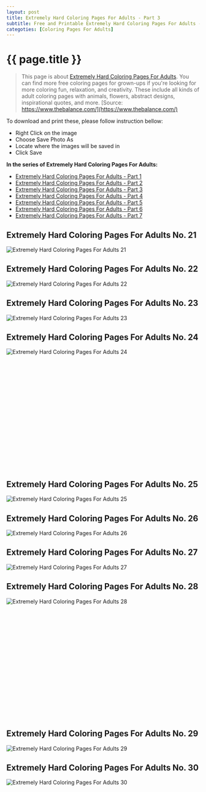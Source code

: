 ```yaml
---
layout: post
title: Extremely Hard Coloring Pages For Adults - Part 3
subtitle: Free and Printable Extremely Hard Coloring Pages For Adults - Part 3
categoties: [Coloring Pages For Adults]
---
```

{{ page.title }}
================
> This page is about [Extremely Hard Coloring Pages For Adults](https://freecoloringpages.github.io/). You can find more free coloring pages for grown-ups if you're looking for more coloring fun, relaxation, and creativity. These include all kinds of adult coloring pages with animals, flowers, abstract designs, inspirational quotes, and more. [Source: https://www.thebalance.com/](https://www.thebalance.com/)

To download and print these, please follow instruction bellow:
* Right Click on the image 
* Choose Save Photo As 
* Locate where the images will be saved in 
* Click Save

**In the series of Extremely Hard Coloring Pages For Adults:**

* [Extremely Hard Coloring Pages For Adults - Part 1](https://freecoloringpages.github.io/2017/11/24/Extremely-Hard-Coloring-Pages-For-Adults-part-1.html)
* [Extremely Hard Coloring Pages For Adults - Part 2](https://freecoloringpages.github.io/2017/11/24/Extremely-Hard-Coloring-Pages-For-Adults-part-2.html)
* [Extremely Hard Coloring Pages For Adults - Part 3](https://freecoloringpages.github.io/2017/11/24/Extremely-Hard-Coloring-Pages-For-Adults-part-3.html)
* [Extremely Hard Coloring Pages For Adults - Part 4](https://freecoloringpages.github.io/2017/11/24/Extremely-Hard-Coloring-Pages-For-Adults-part-4.html)
* [Extremely Hard Coloring Pages For Adults - Part 5](https://freecoloringpages.github.io/2017/11/24/Extremely-Hard-Coloring-Pages-For-Adults-part-5.html)
* [Extremely Hard Coloring Pages For Adults - Part 6](https://freecoloringpages.github.io/2017/11/24/Extremely-Hard-Coloring-Pages-For-Adults-part-6.html)
* [Extremely Hard Coloring Pages For Adults - Part 7](https://freecoloringpages.github.io/2017/11/24/Extremely-Hard-Coloring-Pages-For-Adults-part-7.html)

## Extremely Hard Coloring Pages For Adults No. 21
![Extremely Hard Coloring Pages For Adults 21](https://freecoloringpages.github.io/img1/Extremely-Hard-Coloring-Pages-For-Adults%20(21).jpg "Extremely Hard Coloring Pages For Adults 21")

## Extremely Hard Coloring Pages For Adults No. 22
![Extremely Hard Coloring Pages For Adults 22](https://freecoloringpages.github.io/img1/Extremely-Hard-Coloring-Pages-For-Adults%20(22).jpg "Extremely Hard Coloring Pages For Adults 22")

## Extremely Hard Coloring Pages For Adults No. 23
![Extremely Hard Coloring Pages For Adults 23](https://freecoloringpages.github.io/img1/Extremely-Hard-Coloring-Pages-For-Adults%20(23).jpg "Extremely Hard Coloring Pages For Adults 23")

## Extremely Hard Coloring Pages For Adults No. 24
![Extremely Hard Coloring Pages For Adults 24](https://freecoloringpages.github.io/img1/Extremely-Hard-Coloring-Pages-For-Adults%20(24).jpg "Extremely Hard Coloring Pages For Adults 24")

<script async src="//pagead2.googlesyndication.com/pagead/js/adsbygoogle.js"></script><!-- Texxtonly --><ins class="adsbygoogle" style="display:inline-block;width:336px;height:280px" data-ad-client="ca-pub-6753140515841889" data-ad-slot="3207852233"></ins><script>(adsbygoogle = window.adsbygoogle || []).push({}); </script>

## Extremely Hard Coloring Pages For Adults No. 25
![Extremely Hard Coloring Pages For Adults 25](https://freecoloringpages.github.io/img1/Extremely-Hard-Coloring-Pages-For-Adults%20(25).jpg "Extremely Hard Coloring Pages For Adults 25")

## Extremely Hard Coloring Pages For Adults No. 26
![Extremely Hard Coloring Pages For Adults 26](https://freecoloringpages.github.io/img1/Extremely-Hard-Coloring-Pages-For-Adults%20(26).jpg "Extremely Hard Coloring Pages For Adults 26")

## Extremely Hard Coloring Pages For Adults No. 27
![Extremely Hard Coloring Pages For Adults 27](https://freecoloringpages.github.io/img1/Extremely-Hard-Coloring-Pages-For-Adults%20(27).jpg "Extremely Hard Coloring Pages For Adults 27")

## Extremely Hard Coloring Pages For Adults No. 28
![Extremely Hard Coloring Pages For Adults 28](https://freecoloringpages.github.io/img1/Extremely-Hard-Coloring-Pages-For-Adults%20(28).jpg "Extremely Hard Coloring Pages For Adults 28")

<script async src="//pagead2.googlesyndication.com/pagead/js/adsbygoogle.js"></script><!-- Texxtonly --><ins class="adsbygoogle" style="display:inline-block;width:336px;height:280px" data-ad-client="ca-pub-6753140515841889" data-ad-slot="3207852233"></ins><script>(adsbygoogle = window.adsbygoogle || []).push({}); </script>

## Extremely Hard Coloring Pages For Adults No. 29
![Extremely Hard Coloring Pages For Adults 29](https://freecoloringpages.github.io/img1/Extremely-Hard-Coloring-Pages-For-Adults%20(29).jpg "Extremely Hard Coloring Pages For Adults 29")

## Extremely Hard Coloring Pages For Adults No. 30
![Extremely Hard Coloring Pages For Adults 30](https://freecoloringpages.github.io/img1/Extremely-Hard-Coloring-Pages-For-Adults%20(30).jpg "Extremely Hard Coloring Pages For Adults 30")

